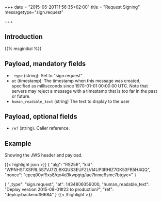 +++
date = "2015-06-20T11:56:35+02:00"
title = "Request Signing"
messagetype="sign.request"

+++

## Introduction

{{% msginitial %}}

## Payload, mandatory fields

* `_type` (string): Set to "sign.request"
* `at` (timestamp): The timestamp when this message was created, specified
   as milliseconds since 1970-01-01 00:00:00 UTC. Note that servers may reject
   a message with a timestamp that is too far in the past or future.
* `human_readable_text` (string) The text to display to the user

## Payload, optional fields

* `ref` (string). Caller reference.

## Example

Showing the JWS header and payload.

{{< highlight json >}}
{
  "alg": "RS256",
  "kid": "WPNHSTXSFRL5S7VJ7ZLBKQUS3EUFZLVI4UP3RHIZ7GK53FB5H4QQ",
  "nonce": "cpeq00yf9xs8/qo4d3kwpgtg/iae7lnmc6smc7btgye="
}

{
  "_type": "sign.request",
  "at": 1434806059000,
  "human_readable_text": "Deploy version 2015-08-01#23 to production?",
  "ref": "deploy:backend#6684"
}
{{< /highlight >}}
